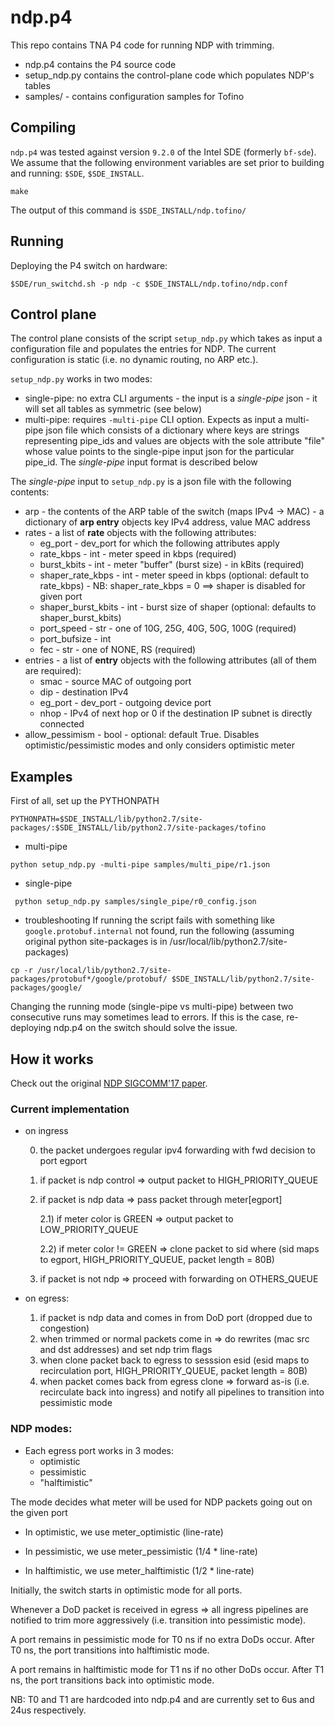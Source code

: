 # ndp.p4

This repo contains TNA P4 code for running NDP with trimming.

* ndp.p4 contains the P4 source code
* setup_ndp.py contains the control-plane code which populates
NDP's tables
* samples/ - contains configuration samples for Tofino

## Compiling

`ndp.p4` was tested against version `9.2.0` of the Intel SDE
(formerly `bf-sde`). We assume that the following environment variables are set prior to building and running: `$SDE`, `$SDE_INSTALL`.

```
make
```
The output of this command is `$SDE_INSTALL/ndp.tofino/`

## Running
Deploying the P4 switch on hardware:
```
$SDE/run_switchd.sh -p ndp -c $SDE_INSTALL/ndp.tofino/ndp.conf
```

## Control plane
The control plane consists of the script `setup_ndp.py`
which takes as input a configuration file and populates
the entries for NDP. The current configuration is static
(i.e. no dynamic routing, no ARP etc.).

`setup_ndp.py` works in two modes:
* single-pipe: no extra CLI arguments - the input is a *single-pipe* json - it will set all tables as symmetric (see below)
* multi-pipe: requires `-multi-pipe` CLI option. Expects as input a
multi-pipe json file which consists of a dictionary where keys are
strings representing pipe_ids and values are objects with the sole
attribute "file" whose value points to the single-pipe input json
for the particular pipe_id. The *single-pipe* input format is
described below

The *single-pipe* input to `setup_ndp.py` is a json file with the following contents:
- arp - the contents of the ARP table of the switch (maps IPv4 -> MAC) - a dictionary of **arp entry** objects key IPv4 address, value MAC address
- rates - a list of **rate** objects with the following attributes:
  - eg_port - dev_port for which the following attributes apply
  - rate_kbps - int - meter speed in kbps (required)
  - burst_kbits - int - meter "buffer" (burst size) - in kBits (required)
  - shaper_rate_kbps - int - meter speed in kbps (optional: default to rate_kbps) - NB: shaper_rate_kbps = 0 ==> shaper is disabled for given port
  - shaper_burst_kbits - int - burst size of shaper (optional: defaults to shaper_burst_kbits)
  - port_speed - str - one of 10G, 25G, 40G, 50G, 100G (required)
  - port_bufsize - int
  - fec - str - one of NONE, RS (required)
- entries - a list of **entry** objects with the following attributes (all of them are required):
  - smac - source MAC of outgoing port
  - dip - destination IPv4
  - eg_port - dev_port - outgoing device port
  - nhop - IPv4 of next hop or 0 if the destination IP subnet is directly connected
- allow_pessimism - bool - optional: default True. Disables optimistic/pessimistic modes and only considers optimistic meter

## Examples

First of all, set up the PYTHONPATH
```
PYTHONPATH=$SDE_INSTALL/lib/python2.7/site-packages/:$SDE_INSTALL/lib/python2.7/site-packages/tofino
```
* multi-pipe
```
python setup_ndp.py -multi-pipe samples/multi_pipe/r1.json
```

* single-pipe
```
 python setup_ndp.py samples/single_pipe/r0_config.json
```

* troubleshooting
If running the script fails with something like `google.protobuf.internal`
not found, run the following (assuming original python site-packages is in /usr/local/lib/python2.7/site-packages)
```
cp -r /usr/local/lib/python2.7/site-packages/protobuf*/google/protobuf/ $SDE_INSTALL/lib/python2.7/site-packages/google/
```

Changing the running mode (single-pipe vs multi-pipe) between two
consecutive runs may sometimes lead to errors. If this is the case,
re-deploying ndp.p4 on the switch should solve the issue.

## How it works

Check out the original [NDP SIGCOMM'17 paper](https://dl.acm.org/doi/10.1145/3098822.3098825).

### Current implementation
 * on ingress

   0) the packet undergoes regular ipv4 forwarding with fwd decision to port egport
   1) if packet is ndp control => output packet to HIGH_PRIORITY_QUEUE
   2) if packet is ndp data => pass packet through meter[egport]

      2.1) if meter color is GREEN => output packet to LOW_PRIORITY_QUEUE

      2.2) if meter color != GREEN => clone packet to sid where (sid maps to egport, HIGH_PRIORITY_QUEUE,
          packet length = 80B)
   3) if packet is not ndp => proceed with forwarding on OTHERS_QUEUE

 * on egress:
     1) if packet is ndp data and comes in from DoD port (dropped due to congestion)
     2) when trimmed or normal packets come in => do rewrites (mac src and dst addresses) and set ndp trim flags
     3) when clone packet back to egress to sesssion esid (esid maps to recirculation port, HIGH_PRIORITY_QUEUE, packet length = 80B)
     4) when packet comes back from egress clone => forward as-is (i.e. recirculate back into ingress) and notify all pipelines
        to transition into pessimistic mode

 ### NDP modes:
 * Each egress port works in 3 modes:
   - optimistic
   - pessimistic
   - "halftimistic"

The mode decides what meter will be used for NDP packets going out on the given port

  * In optimistic, we use meter_optimistic (line-rate)

  * In pessimistic, we use meter_pessimistic (1/4 * line-rate)

  * In halftimistic, we use meter_halftimistic (1/2 * line-rate)

 Initially, the switch starts in optimistic mode for all ports.

 Whenever a DoD packet is received in egress => all ingress pipelines are notified to
 trim more aggressively (i.e. transition into pessimistic mode).

 A port remains in pessimistic mode for T0 ns if no extra DoDs occur.
 After T0 ns, the port transitions into halftimistic mode.

 A port remains in halftimistic mode for T1 ns if no other DoDs occur.
 After T1 ns, the port transitions back into optimistic mode.

 NB: T0 and T1 are hardcoded into ndp.p4 and are currently set
 to 6us and 24us respectively.